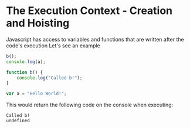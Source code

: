 # The Execution Context - Creation and Hoisting

Javascript has access to variables and functions that are written after the code's execution Let's see an example

```js
b();
console.log(a);

function b() {
    console.log("Called b!");
}

var a = "Hello World!";
```

This would return the following code on the console when executing:

```
Called b!
undefined
```
